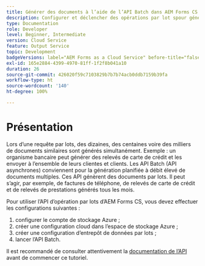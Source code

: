 ```yaml
---
title: Générer des documents à l’aide de l’API Batch dans AEM Forms CS
description: Configurer et déclencher des opérations par lot spour générer des documents.
type: Documentation
role: Developer
level: Beginner, Intermediate
version: Cloud Service
feature: Output Service
topic: Development
badgeVersions: label="AEM Forms as a Cloud Service" before-title="false"
exl-id: 165e2884-4399-4970-81ff-1f2f8b041a10
duration: 26
source-git-commit: 426020f59c7103829b7b7b74acb0ddb7159b39fa
workflow-type: ht
source-wordcount: '140'
ht-degree: 100%

---
```


# Présentation

Lors d’une requête par lots, des dizaines, des centaines voire des milliers de documents similaires sont générés simultanément. Exemple : un organisme bancaire peut générer des relevés de carte de crédit et les envoyer à l’ensemble de leurs clientes et clients.
Les API Batch (API asynchrones) conviennent pour la génération planifiée à débit élevé de documents multiples. Ces API génèrent des documents par lots. Il peut s’agir, par exemple, de factures de téléphone, de relevés de carte de crédit et de relevés de prestations générés tous les mois.

Pour utiliser l’API d’opération par lots d’AEM Forms CS, vous devez effectuer les configurations suivantes :

1. configurer le compte de stockage Azure ;
1. créer une configuration cloud dans l’espace de stockage Azure ;
1. créer une configuration d’entrepôt de données par lots ;
1. lancer lʼAPI Batch.

Il est recommandé de consulter attentivement la [documentation de l’API](https://experienceleague.adobe.com/docs/experience-manager-cloud-service/assets/batch-api.yaml?lang=fr) avant de commencer ce tutoriel.
